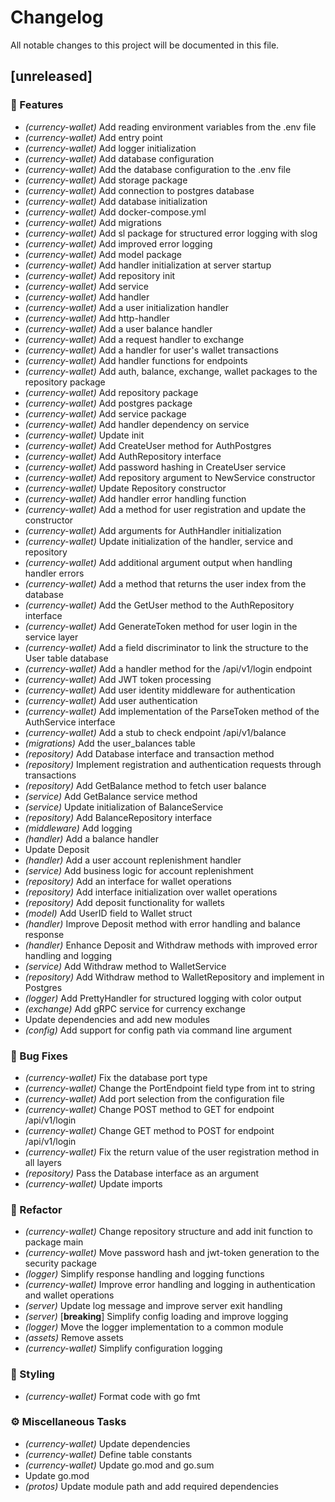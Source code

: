 # Changelog

All notable changes to this project will be documented in this file.

## [unreleased]

### 🚀 Features

- *(currency-wallet)* Add reading environment variables from the .env file
- *(currency-wallet)* Add entry point
- *(currency-wallet)* Add logger initialization
- *(currency-wallet)* Add database configuration
- *(currency-wallet)* Add the database configuration to the .env file
- *(currency-wallet)* Add storage package
- *(currency-wallet)* Add connection to postgres database
- *(currency-wallet)* Add database initialization
- *(currency-wallet)* Add docker-compose.yml
- *(currency-wallet)* Add migrations
- *(currency-wallet)* Add sl package for structured error logging with slog
- *(currency-wallet)* Add improved error logging
- *(currency-wallet)* Add model package
- *(currency-wallet)* Add handler initialization at server startup
- *(currency-wallet)* Add repository init
- *(currency-wallet)* Add service
- *(currency-wallet)* Add handler
- *(currency-wallet)* Add a user initialization handler
- *(currency-wallet)* Add http-handler
- *(currency-wallet)* Add a user balance handler
- *(currency-wallet)* Add a request handler to exchange
- *(currency-wallet)* Add a handler for user's wallet transactions
- *(currency-wallet)* Add handler functions for endpoints
- *(currency-wallet)* Add auth, balance, exchange, wallet packages to the repository package
- *(currency-wallet)* Add repository package
- *(currency-wallet)* Add postgres  package
- *(currency-wallet)* Add service  package
- *(currency-wallet)* Add handler dependency on service
- *(currency-wallet)* Update init
- *(currency-wallet)* Add CreateUser method for AuthPostgres
- *(currency-wallet)* Add AuthRepository interface
- *(currency-wallet)* Add password hashing in CreateUser service
- *(currency-wallet)* Add repository argument to NewService constructor
- *(currency-wallet)* Update Repository constructor
- *(currency-wallet)* Add handler error handling function
- *(currency-wallet)* Add a method for user registration and update the constructor
- *(currency-wallet)* Add arguments for AuthHandler initialization
- *(currency-wallet)* Update initialization of the handler, service and repository
- *(currency-wallet)* Add additional argument output when handling handler errors
- *(currency-wallet)* Add a method that returns the user index from the database
- *(currency-wallet)* Add the GetUser method to the AuthRepository interface
- *(currency-wallet)* Add GenerateToken method for user login in the service layer
- *(currency-wallet)* Add a field discriminator to link the structure to the User table database
- *(currency-wallet)* Add a handler method for the /api/v1/login endpoint
- *(currency-wallet)* Add JWT token processing
- *(currency-wallet)* Add user identity middleware for authentication
- *(currency-wallet)* Add user authentication
- *(currency-wallet)* Add implementation of the ParseToken method of the AuthService interface
- *(currency-wallet)* Add a stub to check endpoint /api/v1/balance
- *(migrations)* Add the user_balances table
- *(repository)* Add Database interface and transaction method
- *(repository)* Implement registration and authentication requests through transactions
- *(repository)* Add GetBalance method to fetch user balance
- *(service)* Add GetBalance service method
- *(service)* Update initialization of BalanceService
- *(repository)* Add BalanceRepository interface
- *(middleware)* Add logging
- *(handler)* Add a balance handler
- Update Deposit
- *(handler)* Add a user account replenishment handler
- *(service)* Add business logic for account replenishment
- *(repository)* Add an interface for wallet operations
- *(repository)* Add interface initialization over wallet operations
- *(repository)* Add deposit functionality for wallets
- *(model)* Add UserID field to Wallet struct
- *(handler)* Improve Deposit method with error handling and balance response
- *(handler)* Enhance Deposit and Withdraw methods with improved error handling and logging
- *(service)* Add Withdraw method to WalletService
- *(repository)* Add Withdraw method to WalletRepository and implement in Postgres
- *(logger)* Add PrettyHandler for structured logging with color output
- *(exchange)* Add gRPC service for currency exchange
- Update dependencies and add new modules
- *(config)* Add support for config path via command line argument

### 🐛 Bug Fixes

- *(currency-wallet)* Fix the database port type
- *(currency-wallet)* Change the PortEndpoint field type from int to string
- *(currency-wallet)* Add port selection from the configuration file
- *(currency-wallet)* Change POST method to GET for endpoint /api/v1/login
- *(currency-wallet)* Change GET method to POST for endpoint /api/v1/login
- *(currency-wallet)* Fix the return value of the user registration method in all layers
- *(repository)* Pass the Database interface as an argument
- *(currency-wallet)* Update imports

### 🚜 Refactor

- *(currency-wallet)* Change repository structure and add init function to package main
- *(currency-wallet)* Move password hash and jwt-token generation to the security package
- *(logger)* Simplify response handling and logging functions
- *(currency-wallet)* Improve error handling and logging in authentication and wallet operations
- *(server)* Update log message and improve server exit handling
- *(server)* [**breaking**] Simplify config loading and improve logging
- *(logger)* Move the logger implementation to a common module
- *(assets)* Remove assets
- *(currency-wallet)* Simplify configuration logging

### 🎨 Styling

- *(currency-wallet)* Format code with go fmt

### ⚙️ Miscellaneous Tasks

- *(currency-wallet)* Update dependencies
- *(currency-wallet)* Define table constants
- *(currency-wallet)* Update go.mod and go.sum
- Update go.mod
- *(protos)* Update module path and add required dependencies

<!-- generated by git-cliff -->
